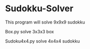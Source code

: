 # Sudokku-Solver
This program will solve 9x9x9 sudokku

Box.py solve 3x3x3 box

Sudoku4x4.py solve 4x4x4 sudokku 
